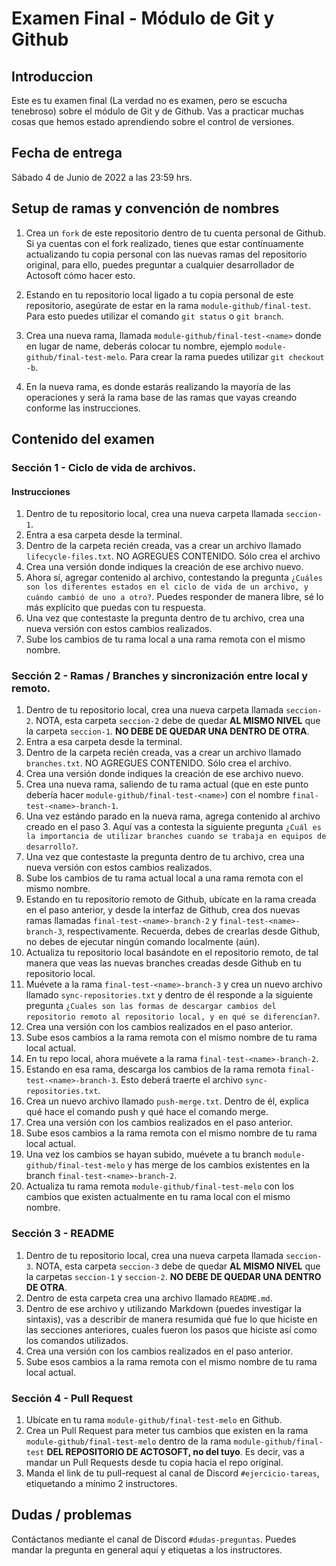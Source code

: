 # Examen Final - Módulo de Git y Github

## Introduccion
Este es tu examen final (La verdad no es examen, pero se escucha tenebroso) sobre el módulo de Git y de Github. Vas a practicar muchas cosas que hemos estado aprendiendo sobre el control de versiones.

## Fecha de entrega
Sábado 4 de Junio de 2022 a las 23:59 hrs.

## Setup de ramas y convención de nombres
1. Crea un `fork` de este repositorio dentro de tu cuenta personal de Github. Si ya cuentas con el fork realizado, tienes que estar contínuamente actualizando tu copia personal con las nuevas ramas del repositorio original, para ello, puedes preguntar a cualquier desarrollador de Actosoft cómo hacer esto.

2. Estando en tu repositorio local ligado a tu copia personal de este repositorio, asegúrate de estar en la rama `module-github/final-test`. Para esto puedes utilizar el comando `git status` o `git branch`.

3. Crea una nueva rama, llamada `module-github/final-test-<name>` donde en lugar de name, deberás colocar tu nombre, ejemplo `module-github/final-test-melo`. Para crear la rama puedes utilizar `git checkout -b`.

4. En la nueva rama, es donde estarás realizando la mayoría de las operaciones y será la rama base de las ramas que vayas creando conforme las instrucciones.

## Contenido del examen

### Sección 1 - Ciclo de vida de archivos.
#### Instrucciones
1. Dentro de tu repositorio local, crea una nueva carpeta llamada `seccion-1`.
2. Entra a esa carpeta desde la terminal.
3. Dentro de la carpeta recién creada, vas a crear un archivo llamado `lifecycle-files.txt`. NO AGREGUES CONTENIDO. Sólo crea el archivo
4. Crea una versión donde indiques la creación de ese archivo nuevo.
5. Ahora sí, agregar contenido al archivo, contestando la pregunta `¿Cuáles son los diferentes estados en el ciclo de vida de un archivo, y cuándo cambió de uno a otro?`. Puedes responder de manera libre, sé lo más explícito que puedas con tu respuesta.
6. Una vez que contestaste la pregunta dentro de tu archivo, crea una nueva versión con estos cambios realizados.
7. Sube los cambios de tu rama local a una rama remota con el mismo nombre.

### Sección 2 - Ramas / Branches y sincronización entre local y remoto.
1. Dentro de tu repositorio local, crea una nueva carpeta llamada `seccion-2`. NOTA, esta carpeta `seccion-2` debe de quedar **AL MISMO NIVEL** que la carpeta `seccion-1`. **NO DEBE DE QUEDAR UNA DENTRO DE OTRA**.
2. Entra a esa carpeta desde la terminal.
3. Dentro de la carpeta recién creada, vas a crear un archivo llamado `branches.txt`. NO AGREGUES CONTENIDO. Sólo crea el archivo.
4. Crea una versión donde indiques la creación de ese archivo nuevo.
5. Crea una nueva rama, saliendo de tu rama actual (que en este punto debería hacer `module-github/final-test-<name>`) con el nombre `final-test-<name>-branch-1`.
6. Una vez estándo parado en la nueva rama, agrega contenido al archivo creado en el paso 3. Aquí vas a contesta la siguiente pregunta `¿Cuál es la importancia de utilizar branches cuando se trabaja en equipos de desarrollo?`.
7. Una vez que contestaste la pregunta dentro de tu archivo, crea una nueva versión con estos cambios realizados.
8. Sube los cambios de tu rama actual local a una rama remota con el mismo nombre.
9. Estando en tu repositorio remoto de Github, ubícate en la rama creada en el paso anterior, y desde la interfaz de Github, crea dos nuevas ramas llamadas `final-test-<name>-branch-2` y `final-test-<name>-branch-3`, respectivamente. Recuerda, debes de crearlas desde Github, no debes de ejecutar ningún comando localmente (aún).
10. Actualiza tu repositorio local basándote en el repositorio remoto, de tal manera que veas las nuevas branches creadas desde Github en tu repositorio local.
11. Muévete a la rama `final-test-<name>-branch-3` y crea un nuevo archivo llamado `sync-repositories.txt` y dentro de él responde a la siguiente pregunta `¿Cuales son las formas de descargar cambios del repositorio remoto al repositorio local, y en qué se diferencían?`.
12. Crea una versión con los cambios realizados en el paso anterior.
13. Sube esos cambios a la rama remota con el mismo nombre de tu rama local actual.
14. En tu repo local, ahora muévete a la rama `final-test-<name>-branch-2`.
15. Estando en esa rama, descarga los cambios de la rama remota `final-test-<name>-branch-3`. Esto deberá traerte el archivo `sync-repositories.txt`.
16. Crea un nuevo archivo llamado `push-merge.txt`. Dentro de él, explica qué hace el comando push y qué hace el comando merge.
17. Crea una versión con los cambios realizados en el paso anterior.
18. Sube esos cambios a la rama remota con el mismo nombre de tu rama local actual.
19. Una vez los cambios se hayan subido, muévete a tu branch `module-github/final-test-melo` y has merge de los cambios existentes en la branch `final-test-<name>-branch-2`.
20. Actualiza tu rama remota `module-github/final-test-melo` con los cambios que existen actualmente en tu rama local con el mismo nombre.

### Sección 3 - README
1. Dentro de tu repositorio local, crea una nueva carpeta llamada `seccion-3`. NOTA, esta carpeta `seccion-3` debe de quedar **AL MISMO NIVEL** que la carpetas `seccion-1` y `seccion-2`. **NO DEBE DE QUEDAR UNA DENTRO DE OTRA**.
2. Dentro de esta carpeta crea una archivo llamado `README.md`.
3. Dentro de ese archivo y utilizando Markdown (puedes investigar la sintaxis), vas a describir de manera resumida qué fue lo que hiciste en las secciones anteriores, cuales fueron los pasos que hiciste así como los comandos utilizados.
4. Crea una versión con los cambios realizados en el paso anterior.
5. Sube esos cambios a la rama remota con el mismo nombre de tu rama local actual.

### Sección 4 - Pull Request
1. Ubícate en tu rama `module-github/final-test-melo` en Github.
2. Crea un Pull Request para meter tus cambios que existen en la rama `module-github/final-test-melo` dentro de la rama `module-github/final-test` **DEL REPOSITORIO DE ACTOSOFT, no del tuyo**. Es decir, vas a mandar un Pull Requests desde tu copia hacia el repo original.
3. Manda el link de tu pull-request al canal de Discord `#ejercicio-tareas`, etiquetando a mínimo 2 instructores.

## Dudas / problemas
Contáctanos mediante el canal de Discord `#dudas-preguntas`. Puedes mandar la pregunta en general aquí y etiquetas a los instructores.
